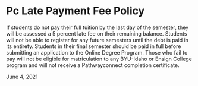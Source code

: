 # Pc Late Payment Fee Policy

If students do not pay their full tuition by the last day of the semester, they will be assessed a 5 percent late fee on their remaining balance. Students will not be able to register for any future semesters until the debt is paid in its entirety. Students in their final semester should be paid in full before submitting an application to the Online Degree Program. Those who fail to pay will not be eligible for matriculation to any BYU-Idaho or Ensign College program and will not receive a Pathwayconnect completion certificate.

June 4, 2021

